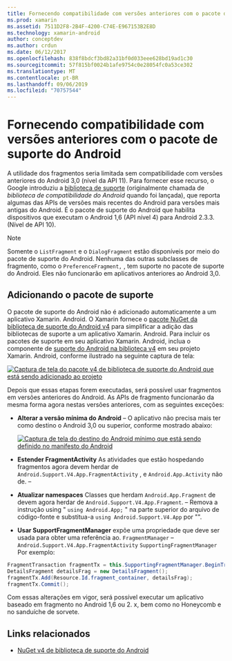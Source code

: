 ```yaml
---
title: Fornecendo compatibilidade com versões anteriores com o pacote de suporte do Android
ms.prod: xamarin
ms.assetid: 7511D2F8-2B4F-4200-C74E-E967153B2E8D
ms.technology: xamarin-android
author: conceptdev
ms.author: crdun
ms.date: 06/12/2017
ms.openlocfilehash: 838f8bdcf3bd82a31bf0d033eee628bd19ad1c30
ms.sourcegitcommit: 57f815bf0024b1afe9754c0e28054fc0a53ce302
ms.translationtype: MT
ms.contentlocale: pt-BR
ms.lasthandoff: 09/06/2019
ms.locfileid: "70757544"
---
```

# <a name="providing-backwards-compatibility-with-the-android-support-package"></a>Fornecendo compatibilidade com versões anteriores com o pacote de suporte do Android

A utilidade dos fragmentos seria limitada sem compatibilidade com versões anteriores do Android 3,0 (nível da API 11). Para fornecer esse recurso, o Google introduziu a [biblioteca de suporte](https://developer.android.com/sdk/compatibility-library.html) (originalmente chamada de *biblioteca de compatibilidade do Android* quando foi lançada), que reporta algumas das APIs de versões mais recentes do Android para versões mais antigas do Android. É o pacote de suporte do Android que habilita dispositivos que executam o Android 1,6 (API nível 4) para Android 2.3.3. (Nível de API 10).

> [!NOTE]
> Somente o `ListFragment` e o `DialogFragment` estão disponíveis por meio do pacote de suporte do Android. Nenhuma das outras subclasses de fragmento, como o `PreferenceFragment,` , tem suporte no pacote de suporte do Android. Eles não funcionarão em aplicativos anteriores ao Android 3,0. 

## <a name="adding-the-support-package"></a>Adicionando o pacote de suporte

O pacote de suporte do Android não é adicionado automaticamente a um aplicativo Xamarin. Android. O Xamarin fornece o [pacote NuGet da biblioteca de suporte do Android v4](https://www.nuget.org/packages/Xamarin.Android.Support.v4/) para simplificar a adição das bibliotecas de suporte a um aplicativo Xamarin. Android. Para incluir os pacotes de suporte em seu aplicativo Xamarin. Android, inclua o componente de [suporte do Android na biblioteca v4](https://www.nuget.org/packages/Xamarin.Android.Support.v4/) em seu projeto Xamarin. Android, conforme ilustrado na seguinte captura de tela: 

[![Captura de tela do pacote v4 de biblioteca de suporte do Android que está sendo adicionado ao projeto](providing-backwards-compatibility-images/02-sml.png)](providing-backwards-compatibility-images/02.png#lightbox)

Depois que essas etapas forem executadas, será possível usar fragmentos em versões anteriores do Android. As APIs de fragmento funcionarão da mesma forma agora nestas versões anteriores, com as seguintes exceções: 

- **Alterar a versão mínima do Android** &ndash; O aplicativo não precisa mais ter como destino o Android 3,0 ou superior, conforme mostrado abaixo: 

    [![Captura de tela do destino do Android mínimo que está sendo definido no manifesto do Android](providing-backwards-compatibility-images/03-sml.png)](providing-backwards-compatibility-images/03.png#lightbox)

- **Estender FragmentActivity** As atividades que estão hospedando fragmentos agora devem herdar de `Android.Support.V4.App.FragmentActivity` , e `Android.App.Activity` não de. &ndash; 

- **Atualizar namespaces** Classes que herdam `Android.App.Fragment` de devem agora herdar de `Android.Support.V4.App.Fragment`. &ndash; Remova a instrução using " `using Android.App;` " na parte superior do arquivo de código-fonte e substitua-a `using Android.Support.V4.App` por "". 

- **Usar SupportFragmentManager** expõe uma propriedade que deve ser usada para obter uma referência ao. `FragmentManager` &ndash; `Android.Support.V4.App.FragmentActivity` `SupportingFragmentManager` Por exemplo: 

```csharp
FragmentTransaction fragmentTx = this.SupportingFragmentManager.BeginTransaction();
DetailsFragment detailsFrag = new DetailsFragment();
fragmentTx.Add(Resource.Id.fragment_container, detailsFrag);
fragmentTx.Commit();
```

Com essas alterações em vigor, será possível executar um aplicativo baseado em fragmento no Android 1,6 ou 2. x, bem como no Honeycomb e no sanduíche de sorvete. 

## <a name="related-links"></a>Links relacionados

- [NuGet v4 de biblioteca de suporte do Android](https://www.nuget.org/packages/Xamarin.Android.Support.v4/)
